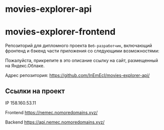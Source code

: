 # movies-explorer-api
# movies-explorer-frontend

Репозиторий для дипломного проекта `Веб-разработчик`, включающий фронтенд и бэкенд части приложения со следующими возможностями: 


Пожалуйста, прикрепите в это описание ссылку на сайт, размещенный на Яндекс.Облаке.

Адрес репозитория: https://github.com/InEmEcI/movies-explorer-api/

## Ссылки на проект

IP 158.160.53.11

Frontend https://nemec.nomoredomains.xyz/

Backend https://api.nemec.nomoredomains.xyz/
